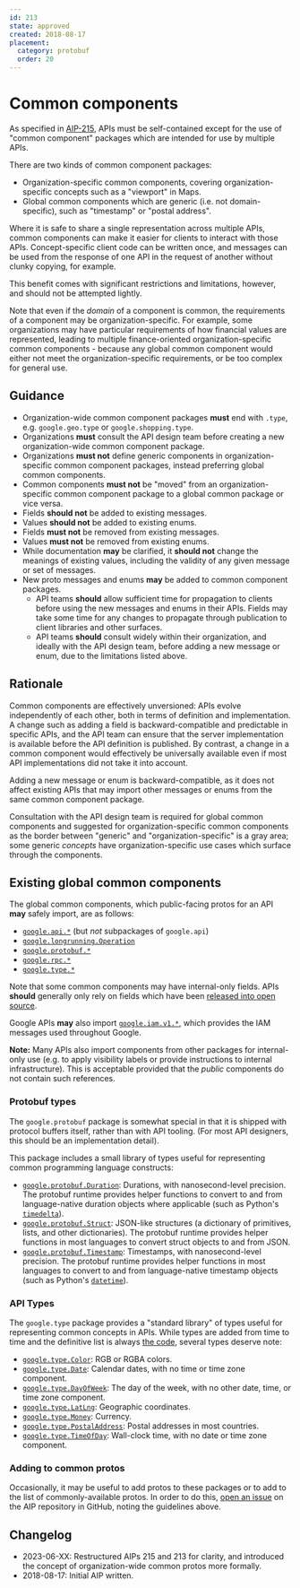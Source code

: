 ```yaml
---
id: 213
state: approved
created: 2018-08-17
placement:
  category: protobuf
  order: 20
---
```


# Common components

As specified in [AIP-215][], APIs must be self-contained except for the use
of "common component" packages which are intended for use by multiple APIs.

There are two kinds of common component packages:

- Organization-specific common components, covering organization-specific
  concepts such as a "viewport" in Maps.
- Global common components which are generic (i.e. not domain-specific),
  such as "timestamp" or "postal address".

Where it is safe to share a single representation across multiple APIs,
common components can make it easier for clients to interact with those APIs.
Concept-specific client code can be written once, and messages can be used from
the response of one API in the request of another without clunky copying, for
example.

This benefit comes with significant restrictions and limitations, however,
and should not be attempted lightly.

Note that even if the *domain* of a component is common, the requirements of
a component may be organization-specific. For example, some organizations may
have particular requirements of how financial values are represented, leading
to multiple finance-oriented organization-specific common components - because
any global common component would either not meet the organization-specific
requirements, or be too complex for general use.

## Guidance

- Organization-wide common component packages **must** end with `.type`, e.g.
  `google.geo.type` or `google.shopping.type`.
- Organizations **must** consult the API design team before creating a new
  organization-wide common component package.
- Organizations **must not** define generic components in organization-specific
  common component packages, instead preferring global common components.
- Common components **must not** be "moved" from an organization-specific common
  component package to a global common package or vice versa.
- Fields **should not** be added to existing messages.
- Values **should not** be added to existing enums.
- Fields **must not** be removed from existing messages.
- Values **must not** be removed from existing enums.
- While documentation **may** be clarified, it **should not** change the
  meanings of existing values, including the validity of any given message
  or set of messages.
- New proto messages and enums **may** be added to common component packages.
  - API teams  **should** allow sufficient time for propagation to clients
    before using the new messages and enums in their APIs. Fields may take some
    time for any changes to propagate through publication to client libraries
    and other surfaces.
  - API teams **should** consult widely within their organization, and ideally
    with the API design team, before adding a new message or enum, due to the
    limitations listed above.

## Rationale

Common components are effectively unversioned: APIs evolve independently of
each other, both in terms of definition and implementation. A change such as
adding a field is backward-compatible and predictable in specific APIs, and the
API team can ensure that the server implementation is available before the API
definition is published. By contrast, a change in a common component would
effectively be universally available even if most API implementations did not
take it into account.

Adding a new message or enum is backward-compatible, as it does not affect
existing APIs that may import other messages or enums from the same common
component package.

Consultation with the API design team is required for global common components
and suggested for organization-specific common components as the border between
"generic" and "organization-specific" is a gray area; some generic *concepts*
have organization-specific use cases which surface through the components.

## Existing global common components

The global common components, which public-facing protos for an API **may** safely
import, are as follows:

- [`google.api.*`](https://github.com/googleapis/googleapis/blob/master/google/api) (but *not* subpackages of `google.api`)
- [`google.longrunning.Operation`](https://github.com/googleapis/googleapis/blob/master/google/longrunning/operations.proto)
- [`google.protobuf.*`](https://github.com/protocolbuffers/protobuf/tree/master/src/google/protobuf)
- [`google.rpc.*`](https://github.com/googleapis/googleapis/blob/master/google/rpc/)
- [`google.type.*`][type]

Note that some common components may have internal-only fields. APIs **should**
generally only rely on fields which have been
[released into open source](https://github.com/googleapis/googleapis).

Google APIs **may** also import [`google.iam.v1.*`][iam], which provides the
IAM messages used throughout Google.

<!-- prettier-ignore -->
[iam]: https://github.com/googleapis/googleapis/tree/master/google/iam/v1

**Note:** Many APIs also import components from other packages for internal-only
use (e.g. to apply visibility labels or provide instructions to internal
infrastructure). This is acceptable provided that the _public_ components do not
contain such references.

### Protobuf types

The `google.protobuf` package is somewhat special in that it is shipped with
protocol buffers itself, rather than with API tooling. (For most API designers,
this should be an implementation detail).

This package includes a small library of types useful for representing common
programming language constructs:

- [`google.protobuf.Duration`][duration]: Durations, with nanosecond-level
  precision. The protobuf runtime provides helper functions to convert to and
  from language-native duration objects where applicable (such as Python's
  [`timedelta`][timedelta]).
- [`google.protobuf.Struct`][struct]: JSON-like structures (a dictionary of
  primitives, lists, and other dictionaries). The protobuf runtime provides
  helper functions in most languages to convert struct objects to and from
  JSON.
- [`google.protobuf.Timestamp`][timestamp]: Timestamps, with nanosecond-level
  precision. The protobuf runtime provides helper functions in most languages
  to convert to and from language-native timestamp objects (such as Python's
  [`datetime`][datetime]).

<!-- prettier-ignore-start -->
[datetime]: https://docs.python.org/3/library/datetime.html#datetime.datetime
[duration]: https://github.com/protocolbuffers/protobuf/blob/master/src/google/protobuf/duration.proto
[struct]: https://github.com/protocolbuffers/protobuf/blob/master/src/google/protobuf/struct.proto
[timedelta]: https://docs.python.org/3/library/datetime.html#datetime.timedelta
[timestamp]: https://github.com/protocolbuffers/protobuf/blob/master/src/google/protobuf/timestamp.proto
<!-- prettier-ignore-end -->

### API Types

The `google.type` package provides a "standard library" of types useful for
representing common concepts in APIs. While types are added from time to time
and the definitive list is always [the code][type], several types deserve note:

- [`google.type.Color`][color]: RGB or RGBA colors.
- [`google.type.Date`][date]: Calendar dates, with no time or time zone
  component.
- [`google.type.DayOfWeek`][day_of_week]: The day of the week, with no other
  date, time, or time zone component.
- [`google.type.LatLng`][lat_lng]: Geographic coordinates.
- [`google.type.Money`][money]: Currency.
- [`google.type.PostalAddress`][postal_address]: Postal addresses in most
  countries.
- [`google.type.TimeOfDay`][time_of_day]: Wall-clock time, with no date or time
  zone component.

<!-- prettier-ignore-start -->
[type]: https://github.com/googleapis/googleapis/tree/master/google/type
[color]: https://github.com/googleapis/googleapis/blob/master/google/type/color.proto
[date]: https://github.com/googleapis/googleapis/blob/master/google/type/date.proto
[day_of_week]: https://github.com/googleapis/googleapis/blob/master/google/type/dayofweek.proto
[lat_lng]: https://github.com/googleapis/googleapis/blob/master/google/type/latlng.proto
[money]: https://github.com/googleapis/googleapis/blob/master/google/type/money.proto
[postal_address]: https://github.com/googleapis/googleapis/blob/master/google/type/postal_address.proto
[time_of_day]: https://github.com/googleapis/googleapis/blob/master/google/type/timeofday.proto
<!-- prettier-ignore-end -->

### Adding to common protos

Occasionally, it may be useful to add protos to these packages or to add to the
list of commonly-available protos. In order to do this, [open an issue][] on
the AIP repository in GitHub, noting the guidelines above.

## Changelog

- 2023-06-XX: Restructured AIPs 215 and 213 for clarity, and introduced the
  concept of organization-wide common protos more formally.
- 2018-08-17: Initial AIP written.

[open an issue]: https://github.com/googleapis/aip/issues
[aip-215]: ./0215.md